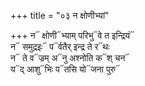 +++
title = "०३ न क्षोणीभ्यां"

+++
न᳓ क्षोणी᳓भ्याम् परिभु᳓वे त इन्द्रियं᳓  
न᳓ समुद्रइः᳓ प᳓र्वतैर् इन्द्र ते र᳓थः  
न᳓ ते व᳓ज्रम् अ᳓नु अश्नोति क᳓श् चन᳓  
य᳓द् आशु᳓भिः प᳓तसि यो᳓जना पुरु᳓